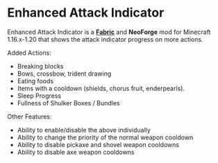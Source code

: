 # Enhanced Attack Indicator

Enhanced Attack Indicator is a [**Fabric**](https://github.com/Minenash/Enhanced-Attack-Indicator) and **NeoForge** mod for Minecraft 1.16.x-1.20 that shows the attack indicator progress on more actions.

Added Actions:
* Breaking blocks
* Bows, crossbow, trident drawing
* Eating foods
* Items with a cooldown (shields, chorus fruit, enderpearls).
* Sleep Progress
* Fullness of Shulker Boxes / Bundles

Other Features:
* Ability to enable/disable the above individually
* Ability to change the priority of the normal weapon cooldown
* Ability to disable pickaxe and shovel weapon cooldowns
* Ability to disable axe weapon cooldowns
